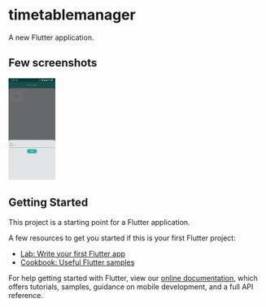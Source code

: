 # timetablemanager

A new Flutter application.

## Few screenshots

<img src="https://raw.githubusercontent.com/meetpatel5720/app-screens/master/app-screens/timetablemanager/Screenshot1.jpg?raw=true" style="height:200px; object-fit: contain;" >

## Getting Started

This project is a starting point for a Flutter application.

A few resources to get you started if this is your first Flutter project:

- [Lab: Write your first Flutter app](https://flutter.dev/docs/get-started/codelab)
- [Cookbook: Useful Flutter samples](https://flutter.dev/docs/cookbook)

For help getting started with Flutter, view our
[online documentation](https://flutter.dev/docs), which offers tutorials,
samples, guidance on mobile development, and a full API reference.
